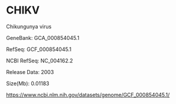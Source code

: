 # CHIKV
Chikungunya virus

GeneBank: GCA_000854045.1

RefSeq: GCF_000854045.1

NCBI RefSeq: NC_004162.2

Release Data: 2003

Size(Mb): 0.01183

https://www.ncbi.nlm.nih.gov/datasets/genome/GCF_000854045.1/
